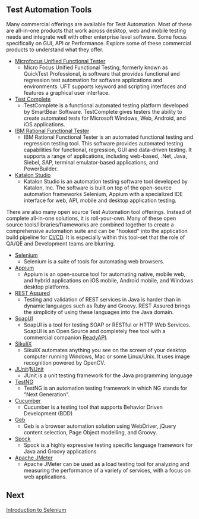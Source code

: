 ## Test Automation Tools

Many commercial offerings are available for Test Automation. Most of these are all-in-one products that work across desktop, web and mobile testing needs and integrate well with other enterprise level software. Some focus specifically on GUI, API or Performance. Explore some of these commercial products to understand what they offer. 
- [Microfocus Unified Functional Tester](https://www.microfocus.com/en-us/products/uft-one/overview)
  - Micro Focus Unified Functional Testing, formerly known as QuickTest Professional, is software that provides functional and regression test automation for software applications and environments. UFT supports keyword and scripting interfaces and features a graphical user interface.
- [Test Complete](https://smartbear.com/product/testcomplete/overview/)
  - TestComplete is a functional automated testing platform developed by SmartBear Software. TestComplete gives testers the ability to create automated tests for Microsoft Windows, Web, Android, and iOS applications.
- [IBM Rational Functional Tester](https://www.ibm.com/products/rational-functional-tester)
  - IBM Rational Functional Tester is an automated functional testing and regression testing tool. This software provides automated testing capabilities for functional, regression, GUI and data-driven testing. It supports a range of applications, including web-based, .Net, Java, Siebel, SAP, terminal emulator-based applications, and PowerBuilder.
- [Katalon Studio](https://katalon.com/katalon-studio/)
  - Katalon Studio is an automation testing software tool developed by Katalon, Inc. The software is built on top of the open-source automation frameworks Selenium, Appium with a specialized IDE interface for web, API, mobile and desktop application testing.

There are also many open source Test Automation tool offerings. Instead of complete all-in-one solutions, it is roll-your-own. Many of these open source tools/libraries/frameworks are combined together to create a comprehensive automation suite and can be "hooked" into the application build pipeline for [CI/CD](https://en.wikipedia.org/wiki/CI/CD). It is especially within this tool-set that the role of QA/QE and Development teams are blurring.
- [Selenium](https://www.selenium.dev/)
  - Selenium is a suite of tools for automating web browsers.
- [Appium](https://appium.io/)
  - Appium is an open-source tool for automating native, mobile web, and hybrid applications on iOS mobile, Android mobile, and Windows desktop platforms. 
- [REST Assured](https://github.com/rest-assured/rest-assured)
  - Testing and validation of REST services in Java is harder than in dynamic languages such as Ruby and Groovy. REST Assured brings the simplicity of using these languages into the Java domain.
- [SoapUI](https://www.soapui.org/getting-started/introduction/)
  - SoapUI is a tool for testing SOAP or RESTful or HTTP Web Services. SoapUI is an Open Source and completely free tool with a commercial companion [ReadyAPI](https://smartbear.com/product/ready-api/).
- [SikuliX](http://sikulix.com/)
  - SikuliX automates anything you see on the screen of your desktop computer running Windows, Mac or some Linux/Unix. It uses image recognition powered by OpenCV.
- [JUnit](https://junit.org/)/[NUnit](https://nunit.org/)
  - JUnit is a unit testing framework for the Java programming language
- [TestNG](https://testng.org/doc/)
  - TestNG is an automation testing framework in which NG stands for “Next Generation”.
- [Cucumber](https://cucumber.io/docs/guides/overview/)
  - Cucumber is a testing tool that supports Behavior Driven Development (BDD)
- [Geb](https://www.gebish.org/)
  - Geb is a browser automation solution using WebDriver, jQuery content selection, Page Object modelling, and Groovy.
- [Spock](https://spockframework.org/spock/docs/2.1/introduction.html)
  - Spock is a highly expressive testing specific language framework for Java and Groovy applications
- [Apache JMeter](https://jmeter.apache.org/)
  - Apache JMeter can be used as a load testing tool for analyzing and measuring the performance of a variety of services, with a focus on web applications.

## Next
[Introduction to Selenium](./lessons/M15-introduction-to-selenium.md)
